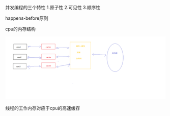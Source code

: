 并发编程的三个特性
1.原子性
2.可见性
3.顺序性

happens-before原则



cpu的内存结构

![Image text](https://github.com/zdatbit/thread/blob/master/zdatbit.thread/src/main/java/cpu%E5%86%85%E5%AD%98%E5%A4%A7%E8%87%B4%E7%BB%93%E6%9E%84.png)


线程的工作内存对应于cpu的高速缓存
